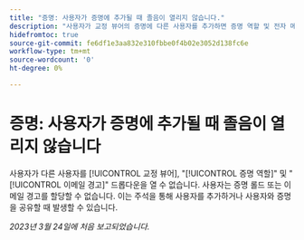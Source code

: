 ```yaml
---
title: "증명: 사용자가 증명에 추가될 때 졸음이 열리지 않습니다."
description: "사용자가 교정 뷰어의 증명에 다른 사용자를 추가하면 증명 역할 및 전자 메일 경고 드롭다운을 열 수 없습니다. 사용자는 증명 롤드 또는 이메일 경고를 할당할 수 없습니다. 이는 주석을 통해 사용자를 추가하거나 사용자와 증명을 공유할 때 발생할 수 있습니다."
hidefromtoc: true
source-git-commit: fe6df1e3aa832e310fbbe0f4b02e3052d138fc6e
workflow-type: tm+mt
source-wordcount: '0'
ht-degree: 0%

---
```



# 증명: 사용자가 증명에 추가될 때 졸음이 열리지 않습니다

<!--This article is on WF and WFP TOCs-->

사용자가 다른 사용자를 [!UICONTROL 교정 뷰어], &quot;[!UICONTROL 증명 역할]&quot; 및 &quot;[!UICONTROL 이메일 경고]&quot; 드롭다운을 열 수 없습니다. 사용자는 증명 롤드 또는 이메일 경고를 할당할 수 없습니다. 이는 주석을 통해 사용자를 추가하거나 사용자와 증명을 공유할 때 발생할 수 있습니다.

_2023년 3월 24일에 처음 보고되었습니다._

